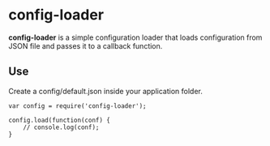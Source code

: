 # config-loader

__config-loader__ is a simple configuration loader that loads configuration from JSON file and passes it to a callback function.

## Use

Create a config/default.json inside your application folder.

```
var config = require('config-loader');

config.load(function(conf) {
    // console.log(conf);
}
```
